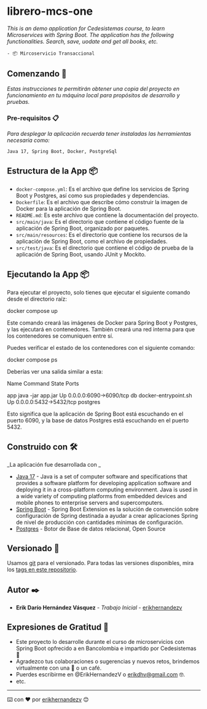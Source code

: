# librero-mcs-one

_This is an demo application for Cedesistemas course, to learn Microservices with Spring Boot. The application has the following functionalities. Search, save, uodate and get all books, etc._

```
- 📦 Mircoservicio Transaccional
```

## Comenzando 🚀

_Estas instrucciones te permitirán obtener una copia del proyecto en funcionamiento en tu máquina local para propósitos de desarrollo y pruebas._


### Pre-requisitos 📋

_Para desplegar la aplicación recuerda tener instaladas las herramientas necesaria como:_

```
Java 17, Spring Boot, Docker, PostgreSql
```

## Estructura de la App 📦

- `docker-compose.yml`: Es el archivo que define los servicios de Spring Boot y Postgres, así como sus propiedades y dependencias.
- `Dockerfile`: Es el archivo que describe cómo construir la imagen de Docker para la aplicación de Spring Boot.
- `README.md`: Es este archivo que contiene la documentación del proyecto.
- `src/main/java`: Es el directorio que contiene el código fuente de la aplicación de Spring Boot, organizado por paquetes.
- `src/main/resources`: Es el directorio que contiene los recursos de la aplicación de Spring Boot, como el archivo de propiedades.
- `src/test/java`: Es el directorio que contiene el código de prueba de la aplicación de Spring Boot, usando JUnit y Mockito.

## Ejecutando la App 📦

Para ejecutar el proyecto, solo tienes que ejecutar el siguiente comando desde el directorio raíz:


docker compose up


Este comando creará las imágenes de Docker para Spring Boot y Postgres, y las ejecutará en contenedores. También creará una red interna para que los contenedores se comuniquen entre sí.

Puedes verificar el estado de los contenedores con el siguiente comando:


docker compose ps


Deberías ver una salida similar a esta:


Name                     Command              State           Ports

app java -jar app.jar Up 0.0.0.0:6090->6090/tcp db docker-entrypoint.sh Up 0.0.0.0:5432->5432/tcp postgres


Esto significa que la aplicación de Spring Boot está escuchando en el puerto 6090, y la base de datos Postgres está escuchando en el puerto 5432.

## Construido con 🛠️

_La aplicación fue desarrollada con _

* [Java 17](https://www.java.com/en/) - Java is a set of computer software and specifications that provides a software platform for developing application software and deploying it in a cross-platform computing environment. Java is used in a wide variety of computing platforms from embedded devices and mobile phones to enterprise servers and supercomputers.
* [Spring Boot](https://spring.io/projects/spring-boot/) - Spring Boot Extension es la solución de convención sobre configuración de Spring destinada a ayudar a crear aplicaciones Spring de nivel de producción con cantidades mínimas de configuración.
* [Postgres](https://getbootstrap.com/) - Botor de Base de datos relacional, Open Source 


## Versionado 📌

Usamos [git](https://git-scm.com/) para el versionado. Para todas las versiones disponibles, mira los [tags en este repositorio](https://github.com/erikhernandezv/librero-mcs-one).

## Autor ✒️

* **Erik Darío Hernández Vásquez** - *Trabajo Inicial* - [erikhernandezv](https://github.com/erikhernandezv)

## Expresiones de Gratitud 🎁

* Este proyecto lo desarrolle durante el curso de microservicios con Spring Boot opfrecido a en Bancolombia e impartido por Cedesistemas 📢
* Agradezco tus colaboraciones o sugerencias y nuevos retos, brindemos virtualmente con una 🍺 o un café.
* Puerdes escribirme en @ErikHernandezV o erikdhv@gmail.com 🤓.
* etc.



---
⌨️ con ❤️ por [erikhernandezv](https://github.com/erikhernandezv) 😊
